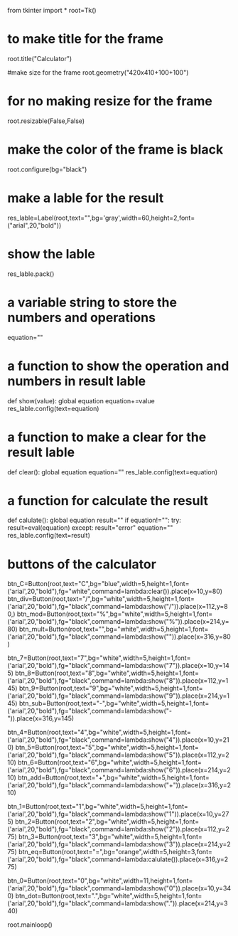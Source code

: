 from tkinter import *
root=Tk()
# to make title for the frame
root.title("Calculator")

#make size for the frame
root.geometry("420x410+100+100")

# for no making resize for the frame
root.resizable(False,False)

# make the color of the frame is black
root.configure(bg="black")

# make a lable for the result
res_lable=Label(root,text="",bg='gray',width=60,height=2,font=("arial",20,"bold"))
# show the lable
res_lable.pack()

# a variable string to store the numbers and operations
equation=""

# a function to show the operation and numbers in result lable
def show(value):
    global equation
    equation+=value
    res_lable.config(text=equation)

# a function to make a clear for the result lable 
def clear():
    global equation
    equation=""
    res_lable.config(text=equation)

# a function for calculate the result
def calulate():
    global equation
    result=""
    if equation!="":
        try:
            result=eval(equation)
        except:
            result="error"
            equation=""
    res_lable.config(text=result)
            
# buttons of the calculator 
btn_C=Button(root,text="C",bg="blue",width=5,height=1,font=('arial',20,"bold"),fg="white",command=lambda:clear()).place(x=10,y=80)
btn_div=Button(root,text="/",bg="white",width=5,height=1,font=('arial',20,"bold"),fg="black",command=lambda:show("/")).place(x=112,y=80,)
btn_mod=Button(root,text="%",bg="white",width=5,height=1,font=('arial',20,"bold"),fg="black",command=lambda:show("%")).place(x=214,y=80)
btn_mult=Button(root,text="",bg="white",width=5,height=1,font=('arial',20,"bold"),fg="black",command=lambda:show("")).place(x=316,y=80)

btn_7=Button(root,text="7",bg="white",width=5,height=1,font=('arial',20,"bold"),fg="black",command=lambda:show("7")).place(x=10,y=145)
btn_8=Button(root,text="8",bg="white",width=5,height=1,font=('arial',20,"bold"),fg="black",command=lambda:show("8")).place(x=112,y=145)
btn_9=Button(root,text="9",bg="white",width=5,height=1,font=('arial',20,"bold"),fg="black",command=lambda:show("9")).place(x=214,y=145)
btn_sub=Button(root,text="-",bg="white",width=5,height=1,font=('arial',20,"bold"),fg="black",command=lambda:show("-")).place(x=316,y=145)

btn_4=Button(root,text="4",bg="white",width=5,height=1,font=('arial',20,"bold"),fg="black",command=lambda:show("4")).place(x=10,y=210)
btn_5=Button(root,text="5",bg="white",width=5,height=1,font=('arial',20,"bold"),fg="black",command=lambda:show("5")).place(x=112,y=210)
btn_6=Button(root,text="6",bg="white",width=5,height=1,font=('arial',20,"bold"),fg="black",command=lambda:show("6")).place(x=214,y=210)
btn_add=Button(root,text="+",bg="white",width=5,height=1,font=('arial',20,"bold"),fg="black",command=lambda:show("+")).place(x=316,y=210)

btn_1=Button(root,text="1",bg="white",width=5,height=1,font=('arial',20,"bold"),fg="black",command=lambda:show("1")).place(x=10,y=275)
btn_2=Button(root,text="2",bg="white",width=5,height=1,font=('arial',20,"bold"),fg="black",command=lambda:show("2")).place(x=112,y=275)
btn_3=Button(root,text="3",bg="white",width=5,height=1,font=('arial',20,"bold"),fg="black",command=lambda:show("3")).place(x=214,y=275)
btn_eq=Button(root,text="=",bg="orange",width=5,height=3,font=('arial',20,"bold"),fg="black",command=lambda:calulate()).place(x=316,y=275)

btn_0=Button(root,text="0",bg="white",width=11,height=1,font=('arial',20,"bold"),fg="black",command=lambda:show("0")).place(x=10,y=340)
btn_dot=Button(root,text=".",bg="white",width=5,height=1,font=('arial',20,"bold"),fg="black",command=lambda:show(".")).place(x=214,y=340)



root.mainloop()
